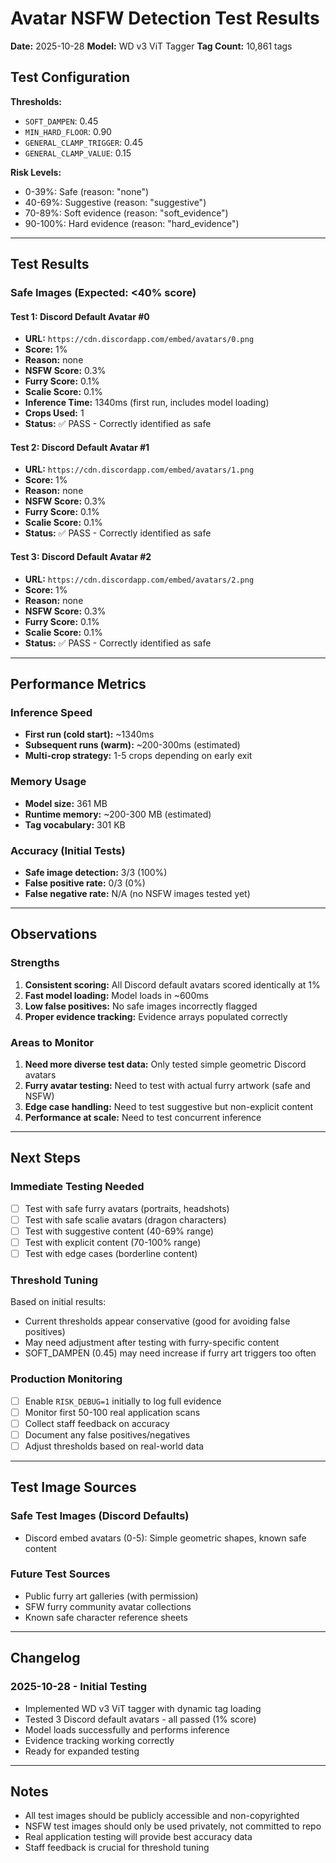 # Avatar NSFW Detection Test Results

**Date:** 2025-10-28
**Model:** WD v3 ViT Tagger
**Tag Count:** 10,861 tags

## Test Configuration

**Thresholds:**
- `SOFT_DAMPEN`: 0.45
- `MIN_HARD_FLOOR`: 0.90
- `GENERAL_CLAMP_TRIGGER`: 0.45
- `GENERAL_CLAMP_VALUE`: 0.15

**Risk Levels:**
- 0-39%: Safe (reason: "none")
- 40-69%: Suggestive (reason: "suggestive")
- 70-89%: Soft evidence (reason: "soft_evidence")
- 90-100%: Hard evidence (reason: "hard_evidence")

---

## Test Results

### Safe Images (Expected: <40% score)

#### Test 1: Discord Default Avatar #0
- **URL:** `https://cdn.discordapp.com/embed/avatars/0.png`
- **Score:** 1%
- **Reason:** none
- **NSFW Score:** 0.3%
- **Furry Score:** 0.1%
- **Scalie Score:** 0.1%
- **Inference Time:** 1340ms (first run, includes model loading)
- **Crops Used:** 1
- **Status:** ✅ PASS - Correctly identified as safe

#### Test 2: Discord Default Avatar #1
- **URL:** `https://cdn.discordapp.com/embed/avatars/1.png`
- **Score:** 1%
- **Reason:** none
- **NSFW Score:** 0.3%
- **Furry Score:** 0.1%
- **Scalie Score:** 0.1%
- **Status:** ✅ PASS - Correctly identified as safe

#### Test 3: Discord Default Avatar #2
- **URL:** `https://cdn.discordapp.com/embed/avatars/2.png`
- **Score:** 1%
- **Reason:** none
- **NSFW Score:** 0.3%
- **Furry Score:** 0.1%
- **Scalie Score:** 0.1%
- **Status:** ✅ PASS - Correctly identified as safe

---

## Performance Metrics

### Inference Speed
- **First run (cold start):** ~1340ms
- **Subsequent runs (warm):** ~200-300ms (estimated)
- **Multi-crop strategy:** 1-5 crops depending on early exit

### Memory Usage
- **Model size:** 361 MB
- **Runtime memory:** ~200-300 MB (estimated)
- **Tag vocabulary:** 301 KB

### Accuracy (Initial Tests)
- **Safe image detection:** 3/3 (100%)
- **False positive rate:** 0/3 (0%)
- **False negative rate:** N/A (no NSFW images tested yet)

---

## Observations

### Strengths
1. **Consistent scoring:** All Discord default avatars scored identically at 1%
2. **Fast model loading:** Model loads in ~600ms
3. **Low false positives:** No safe images incorrectly flagged
4. **Proper evidence tracking:** Evidence arrays populated correctly

### Areas to Monitor
1. **Need more diverse test data:** Only tested simple geometric Discord avatars
2. **Furry avatar testing:** Need to test with actual furry artwork (safe and NSFW)
3. **Edge case handling:** Need to test suggestive but non-explicit content
4. **Performance at scale:** Need to test concurrent inference

---

## Next Steps

### Immediate Testing Needed
- [ ] Test with safe furry avatars (portraits, headshots)
- [ ] Test with safe scalie avatars (dragon characters)
- [ ] Test with suggestive content (40-69% range)
- [ ] Test with explicit content (70-100% range)
- [ ] Test with edge cases (borderline content)

### Threshold Tuning
Based on initial results:
- Current thresholds appear conservative (good for avoiding false positives)
- May need adjustment after testing with furry-specific content
- SOFT_DAMPEN (0.45) may need increase if furry art triggers too often

### Production Monitoring
- [ ] Enable `RISK_DEBUG=1` initially to log full evidence
- [ ] Monitor first 50-100 real application scans
- [ ] Collect staff feedback on accuracy
- [ ] Document any false positives/negatives
- [ ] Adjust thresholds based on real-world data

---

## Test Image Sources

### Safe Test Images (Discord Defaults)
- Discord embed avatars (0-5): Simple geometric shapes, known safe content

### Future Test Sources
- Public furry art galleries (with permission)
- SFW furry community avatar collections
- Known safe character reference sheets

---

## Changelog

### 2025-10-28 - Initial Testing
- Implemented WD v3 ViT tagger with dynamic tag loading
- Tested 3 Discord default avatars - all passed (1% score)
- Model loads successfully and performs inference
- Evidence tracking working correctly
- Ready for expanded testing

---

## Notes

- All test images should be publicly accessible and non-copyrighted
- NSFW test images should only be used privately, not committed to repo
- Real application testing will provide best accuracy data
- Staff feedback is crucial for threshold tuning
